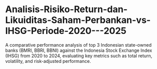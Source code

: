# Analisis-Risiko-Return-dan-Likuiditas-Saham-Perbankan-vs-IHSG-Periode-2020---2025
A comparative performance analysis of top 3 Indonesian state-owned banks (BMRI, BBRI, BBNI) against the Indonesia Stock Exchange Index (IHSG) from 2020 to 2024, evaluating key metrics such as total return, volatility, and risk-adjusted performance.
